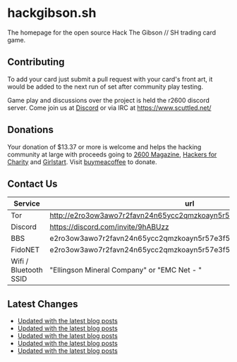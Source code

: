 # hackgibson.sh
The homepage for the open source Hack The Gibson // SH trading card game.


## Contributing

To add your card just submit a pull request with your card's front art, it would be added to the next run of set after community play testing.

Game play and discussions over the project is held the r2600 discord server. Come join us at [Discord](https://discord.com/invite/9hABUzz) or via IRC at https://www.scuttled.net/


## Donations

Your donation of $13.37 or more is welcome and helps the hacking community at large with proceeds going to [2600 Magazine](https://2600.com/), [Hackers for Charity](https://hackersforcharity.org) and [Girlstart](https://girlstart.org).  Visit [buymeacoffee](https://www.buymeacoffee.com/hackgibson.sh) to donate.


## Contact Us

Service | url
-|-
Tor | http://e2ro3ow3awo7r2favn24n65ycc2qmzkoayn5r57e3f56nvjwdcgg32ad.onion
Discord | https://discord.com/invite/9hABUzz
BBS | e2ro3ow3awo7r2favn24n65ycc2qmzkoayn5r57e3f56nvjwdcgg32ad.onion:23
FidoNET | e2ro3ow3awo7r2favn24n65ycc2qmzkoayn5r57e3f56nvjwdcgg32ad.onion:24554
Wifi / Bluetooth SSID | "Ellingson Mineral Company" or "EMC Net - <fidonet address>"

## Latest Changes
<!-- BLOG-POST-LIST:START -->
- [Updated with the latest blog posts](https://github.com/DFW2600/hackgibson.sh/commit/08de7aa0cc3d58c5b5524132824b49be6ebad32e)
- [Updated with the latest blog posts](https://github.com/DFW2600/hackgibson.sh/commit/4e9024140ce9e449fada987f86d007eb3be6bb08)
- [Updated with the latest blog posts](https://github.com/DFW2600/hackgibson.sh/commit/cee405d103dfc5f5ddf8e358c139db794b8885ba)
- [Updated with the latest blog posts](https://github.com/DFW2600/hackgibson.sh/commit/4f83a456263ddab77580bf69316e4ae3cab42feb)
- [Updated with the latest blog posts](https://github.com/DFW2600/hackgibson.sh/commit/32bfdbf829da7e6a86ff87e83c85903a0f76e4b3)
<!-- BLOG-POST-LIST:END -->
